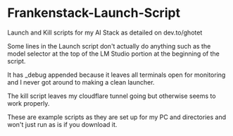 # Frankenstack-Launch-Script
Launch and Kill scripts for my AI Stack as detailed on dev.to/ghotet

Some lines in the Launch script don't actually do anything such as the model selector at the top of the LM Studio portion at the beginning of the script.

It has _debug appended because it leaves all terminals open for monitoring and I never got around to making a clean launcher.

The kill script leaves my cloudflare tunnel going but otherwise seems to work properly.

These are example scripts as they are set up for my PC and directories and won't just run as is if you download it.
